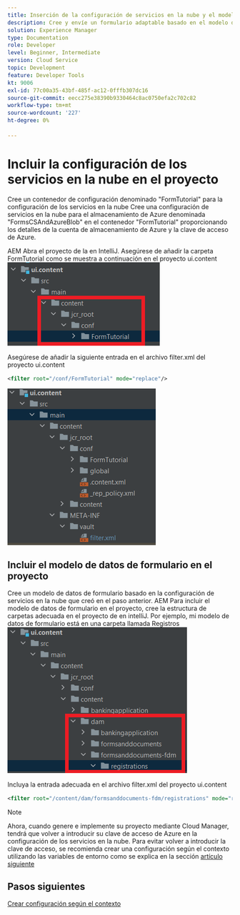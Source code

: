 ```yaml
---
title: Inserción de la configuración de servicios en la nube y el modelo de datos de formulario en la instancia de nube
description: Cree y envíe un formulario adaptable basado en el modelo de datos de formulario de Azure Storage a la instancia de la nube de.
solution: Experience Manager
type: Documentation
role: Developer
level: Beginner, Intermediate
version: Cloud Service
topic: Development
feature: Developer Tools
kt: 9006
exl-id: 77c00a35-43bf-485f-ac12-0fffb307dc16
source-git-commit: eecc275e38390b9330464c8ac0750efa2c702c82
workflow-type: tm+mt
source-wordcount: '227'
ht-degree: 0%

---
```


# Incluir la configuración de los servicios en la nube en el proyecto

Cree un contenedor de configuración denominado &quot;FormTutorial&quot; para la configuración de los servicios en la nube Cree una configuración de servicios en la nube para el almacenamiento de Azure denominada &quot;FormsCSAndAzureBlob&quot; en el contenedor &quot;FormTutorial&quot; proporcionando los detalles de la cuenta de almacenamiento de Azure y la clave de acceso de Azure.

AEM Abra el proyecto de la en IntelliJ. Asegúrese de añadir la carpeta FormTutorial como se muestra a continuación en el proyecto ui.content
![cloud-services-configuration](assets/cloud-services-configuration.png)

Asegúrese de añadir la siguiente entrada en el archivo filter.xml del proyecto ui.content

```xml
<filter root="/conf/FormTutorial" mode="replace"/>
```

![filter-xml](assets/ui-content-filter.png)

## Incluir el modelo de datos de formulario en el proyecto

Cree un modelo de datos de formulario basado en la configuración de servicios en la nube que creó en el paso anterior. AEM Para incluir el modelo de datos de formulario en el proyecto, cree la estructura de carpetas adecuada en el proyecto de en intelliJ. Por ejemplo, mi modelo de datos de formulario está en una carpeta llamada Registros
![fdm-content](assets/ui-content-fdm.png)

Incluya la entrada adecuada en el archivo filter.xml del proyecto ui.content

```xml
<filter root="/content/dam/formsanddocuments-fdm/registrations" mode="replace"/>
```


>[!NOTE]
>
>Ahora, cuando genere e implemente su proyecto mediante Cloud Manager, tendrá que volver a introducir su clave de acceso de Azure en la configuración de los servicios en la nube. Para evitar volver a introducir la clave de acceso, se recomienda crear una configuración según el contexto utilizando las variables de entorno como se explica en la sección [artículo siguiente](./context-aware-fdm.md)

## Pasos siguientes

[Crear configuración según el contexto](./context-aware-fdm.md)
